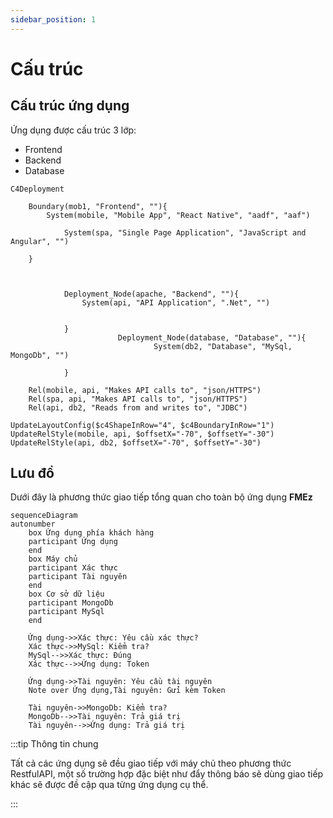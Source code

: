 ```yaml
---
sidebar_position: 1
---
```


# Cấu trúc

## Cấu trúc ứng dụng
Ứng dụng được cấu trúc 3 lớp:

- Frontend
- Backend
- Database

```mermaid
C4Deployment

    Boundary(mob1, "Frontend", ""){
        System(mobile, "Mobile App", "React Native", "aadf", "aaf")

            System(spa, "Single Page Application", "JavaScript and Angular", "")

    }



            Deployment_Node(apache, "Backend", ""){
                System(api, "API Application", ".Net", "")


            }
                        Deployment_Node(database, "Database", ""){
                                System(db2, "Database", "MySql, MongoDb", "")

            }

    Rel(mobile, api, "Makes API calls to", "json/HTTPS")
    Rel(spa, api, "Makes API calls to", "json/HTTPS")
    Rel(api, db2, "Reads from and writes to", "JDBC")

UpdateLayoutConfig($c4ShapeInRow="4", $c4BoundaryInRow="1")
UpdateRelStyle(mobile, api, $offsetX="-70", $offsetY="-30")
UpdateRelStyle(api, db2, $offsetX="-70", $offsetY="-30")
```



## Lưu đồ

Dưới đây là phương thức giao tiếp tổng quan cho toàn bộ ứng dụng **FMEz**

```mermaid
sequenceDiagram
autonumber
    box Ứng dụng phía khách hàng
    participant Ứng dụng
    end
    box Máy chủ
    participant Xác thực
    participant Tài nguyên
    end
    box Cơ sở dữ liệu
    participant MongoDb
    participant MySql
    end

    Ứng dụng->>Xác thực: Yêu cầu xác thực?
    Xác thực->>MySql: Kiểm tra?
    MySql-->>Xác thực: Đúng
    Xác thực-->>Ứng dụng: Token

    Ứng dụng->>Tài nguyên: Yêu cầu tài nguyên
    Note over Ứng dụng,Tài nguyên: Gửi kèm Token

    Tài nguyên->>MongoDb: Kiểm tra?
    MongoDb-->>Tài nguyên: Trả giá trị
    Tài nguyên-->>Ứng dụng: Trả giá trị
```

:::tip Thông tin chung

Tất cả các ứng dụng sẽ đều giao tiếp với máy chủ theo phương thức RestfulAPI, một số trường hợp đặc biệt như đẩy thông báo sẽ dùng giao tiếp khác sẽ được đề cập qua từng ứng dụng cụ thể.

:::
